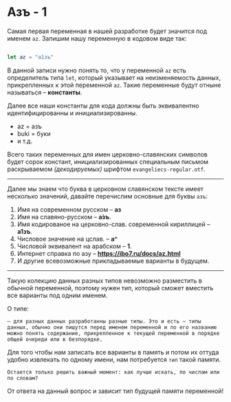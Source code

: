 # Азъ - 1 

Самая первая переменная в нашей разработке будет значится под именем `az`. Запишим нашу переменную в кодовом виде так:

```swift

let az = "a1зъ"

```

В данной записи нужно понять то, что у переменной `az` есть определитель типа `let`, который указывает на 
неизменяемость данных, прикрепленных к этой переменной `az`. Такие переменные будут отныне называться – **константы**. 

Далее все наши константы для кода должны быть эквивалентно идентифицированны и инициализированны.

 - az = азъ
 - buki = буки
 - и т.д.
 
 Всего таких переменных для имен церковно-славянских символов будет сорок констант, инициализированных специальным письмом раскрываемом _(декодируемых)_ шрифтом `evangeliecs-regular.otf`.
 
 ---
 
 Далее мы знаем что буква в церковном славянском тексте имеет несколько значений, давайте перечислим основные для буквы `азъ`:
 
 1. Имя на современном русском – **аз**
 2. Имя на славяно-русском – **а́зъ**.
 3. Имя кодированое на церковно-слав. современной кириллицей – **а1зъ**.
 4. Числовое значение на цслав. – **а^**
 5. Числовой эквивалент на арабском – **1**.
 6. Интернет справка по азу – **https://ibo7.ru/docs/az.html**
 7. И другие всевозможные прикладываемые варианты в будущем.
 
 ---
 
 Такую колекцию данных разных типов невозможно разместить в обычной переменной, поэтому нужен тип, который сможет вместить все варианты под одним именем.
 
 О типе: 
 
    – для разных данных разработанны разные типы. Это и есть – типы данных, обычно они пишутся перед именем переменной и по его названию можно понять содержание, прикрепленное к текущей переменной в порядке общей очереди или в безпорядке.
 
 
 Для того чтобы нам записать все варианты в память и потом их оттуда удобно извлекать по одному имени, нам потребуется `тип` такой памяти. 
 
    Остается только решить важный момент: как лучше искать, по числам или по словам?
 
 От ответа на данный вопрос и зависит тип будущей памяти переменной!
 
 
